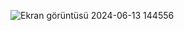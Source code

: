 ![Ekran görüntüsü 2024-06-13 144556](https://github.com/furkananil/Basic-Text-Manager/assets/143885884/13a3702e-441f-40ef-b7fe-779e8fbb5adc)
